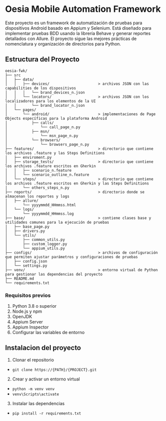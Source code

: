 # Oesia Mobile Automation Framework

Este proyecto es un framework de automatización de pruebas para dispositivos Android basado en Appium y Selenium. Está diseñado para implementar pruebas BDD usando la librería Behave y generar reportes detallados con Allure. El proyecto sigue las mejores prácticas de nomenclatura y organización de directorios para Python.

## Estructura del Proyecto

```plaintext
oesia-fwk/
├── src
│   ├── data/
│   │   ├── devices/                      > archivos JSON con las capabilities de los dispositivos
│   │   │   └── brand_devices_n.json
│   │   └── locators/                     > archivos JSON con los localizadores para los elementos de la UI
│   │       └── brand_locator_n.json
│   └── pages/
│       └── android/                      > implementaciones de Page Objects específicas para la plataforma Android
│           ├── calls/
│               └── call_page_n.py
│           ├── msn/
│               └── msn_page_n.py
│           └── browsers/
│               └── browsers_page_n.py
├── features/                             > directorio que contiene los archivos .feature y las Steps Definitions
│   ├── enviroment.py
│   ├── storage_tests/                    > directorio que contiene los archivos .feature escritos en Gherkin
│   │   ├── scenario_n.feature
│   │   └── scenario_outline_n.feature
│   └── steps/                            > directorio que contiene los archivos .feature escritos en Gherkin y las Steps Definitions
│       └── others_steps_n.py
├── reports/                              > directorio donde se almacenan los reportes y logs
│   ├── allure/
│       └── yyyymmdd_HHmmss.html
│   └── logs/
│       └── yyyymmdd_HHmmss.log
├── base/                                 > contiene clases base y utilidades comunes para la ejecución de pruebas
│   ├── base_page.py
│   ├── drivers.py
│   └── utils/
│       ├── common_utils.py
│       ├── custom_logger.py
│       └── appium_utils.py
├── configs/                              > archivos de configuración que permiten ajustar parámetros y configuraciones de pruebas
│   ├── config.json
│   └── settings.py
├── venv/                                 > entorno virtual de Python para gestionar las dependencias del proyecto
├── README.md
└── requirements.txt
```

### Requisitos previos
1. Python 3.8 o superior
2. Node.js y npm
3. OpenJDK
4. Appium Server
5. Appium Inspector
6. Configurar las variables de entorno

## Instalacion del proyecto
1. Clonar el repositorio
 - `git clone https://{PATH}/{PROJECT}.git`
2. Crear y activar un entorno virtual
- `python -m venv venv`
- `venv\Scripts\activate`
3. Instalar las dependencias
 - `pip install -r requirements.txt`


